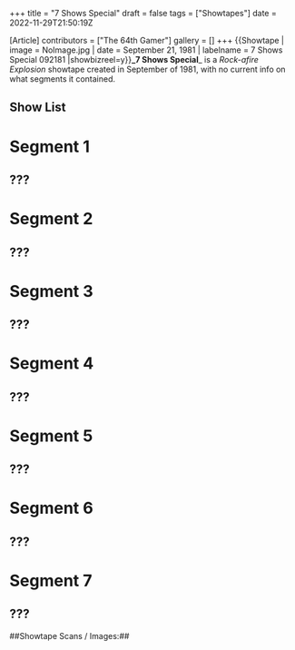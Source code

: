 +++
title = "7 Shows Special"
draft = false
tags = ["Showtapes"]
date = 2022-11-29T21:50:19Z

[Article]
contributors = ["The 64th Gamer"]
gallery = []
+++
{{Showtape | image = NoImage.jpg
| date = September 21, 1981
| labelname = 7 Shows Special 092181
|showbizreel=y}}**_7 Shows Special**_ is a _Rock-afire Explosion_ showtape created in September of 1981, with no current info on what segments it contained.

## Show List ##

# **Segment 1**
## ???
# **Segment 2**
## ???
# **Segment 3**
## ???
# **Segment 4**
## ???
# **Segment 5**
## ???
# **Segment 6**
## ???
# **Segment 7**
## ???

##Showtape Scans / Images:##
